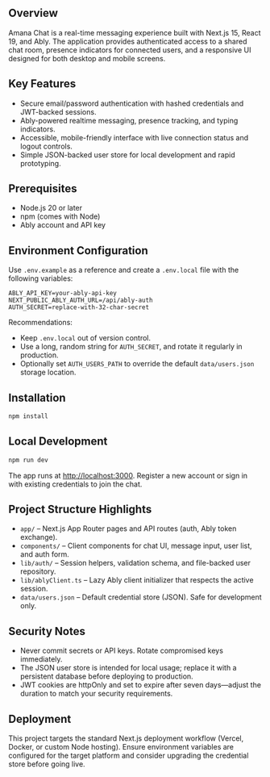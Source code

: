 ## Overview

Amana Chat is a real-time messaging experience built with Next.js 15, React 19, and Ably. The application provides authenticated access to a shared chat room, presence indicators for connected users, and a responsive UI designed for both desktop and mobile screens.

## Key Features

- Secure email/password authentication with hashed credentials and JWT-backed sessions.
- Ably-powered realtime messaging, presence tracking, and typing indicators.
- Accessible, mobile-friendly interface with live connection status and logout controls.
- Simple JSON-backed user store for local development and rapid prototyping.

## Prerequisites

- Node.js 20 or later
- npm (comes with Node)
- Ably account and API key

## Environment Configuration

Use `.env.example` as a reference and create a `.env.local` file with the following variables:

```
ABLY_API_KEY=your-ably-api-key
NEXT_PUBLIC_ABLY_AUTH_URL=/api/ably-auth
AUTH_SECRET=replace-with-32-char-secret
```

Recommendations:

- Keep `.env.local` out of version control.
- Use a long, random string for `AUTH_SECRET`, and rotate it regularly in production.
- Optionally set `AUTH_USERS_PATH` to override the default `data/users.json` storage location.

## Installation

```bash
npm install
```

## Local Development

```bash
npm run dev
```

The app runs at [http://localhost:3000](http://localhost:3000). Register a new account or sign in with existing credentials to join the chat.

## Project Structure Highlights

- `app/` – Next.js App Router pages and API routes (auth, Ably token exchange).
- `components/` – Client components for chat UI, message input, user list, and auth form.
- `lib/auth/` – Session helpers, validation schema, and file-backed user repository.
- `lib/ablyClient.ts` – Lazy Ably client initializer that respects the active session.
- `data/users.json` – Default credential store (JSON). Safe for development only.

## Security Notes

- Never commit secrets or API keys. Rotate compromised keys immediately.
- The JSON user store is intended for local usage; replace it with a persistent database before deploying to production.
- JWT cookies are httpOnly and set to expire after seven days—adjust the duration to match your security requirements.

## Deployment

This project targets the standard Next.js deployment workflow (Vercel, Docker, or custom Node hosting). Ensure environment variables are configured for the target platform and consider upgrading the credential store before going live.
